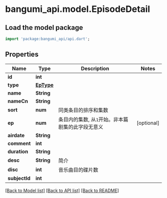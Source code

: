 # bangumi_api.model.EpisodeDetail

## Load the model package
```dart
import 'package:bangumi_api/api.dart';
```

## Properties
Name | Type | Description | Notes
------------ | ------------- | ------------- | -------------
**id** | **int** |  | 
**type** | [**EpType**](EpType.md) |  | 
**name** | **String** |  | 
**nameCn** | **String** |  | 
**sort** | **num** | 同类条目的排序和集数 | 
**ep** | **num** | 条目内的集数, 从`1`开始。非本篇剧集的此字段无意义 | [optional] 
**airdate** | **String** |  | 
**comment** | **int** |  | 
**duration** | **String** |  | 
**desc** | **String** | 简介 | 
**disc** | **int** | 音乐曲目的碟片数 | 
**subjectId** | **int** |  | 

[[Back to Model list]](../README.md#documentation-for-models) [[Back to API list]](../README.md#documentation-for-api-endpoints) [[Back to README]](../README.md)


